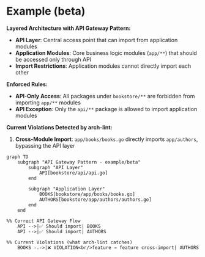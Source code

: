 # Example (beta)

**Layered Architecture with API Gateway Pattern:**
- **API Layer**: Central access point that can import from application modules
- **Application Modules**: Core business logic modules (`app/**`) that should be accessed only through API
- **Import Restrictions**: Application modules cannot directly import each other

**Enforced Rules:**
- **API-Only Access**: All packages under `bookstore/**` are forbidden from importing `app/**` modules
- **API Exception**: Only the `api/**` package is allowed to import application modules

**Current Violations Detected by arch-lint:**
1. **Cross-Module Import**: `app/books/books.go` directly imports `app/authors`, bypassing the API layer

```mermaid
graph TD
    subgraph "API Gateway Pattern - example/beta"
        subgraph "API Layer"
            API[bookstore/api/api.go]
        end

        subgraph "Application Layer"
            BOOKS[bookstore/app/books/books.go]
            AUTHORS[bookstore/app/authors/authors.go]
        end
    end

%% Correct API Gateway Flow
    API -->|✅ Should import| BOOKS
    API -->|✅ Should import| AUTHORS

%% Current Violations (what arch-lint catches)
    BOOKS -.->|❌ VIOLATION<br/>feature → feature cross-import| AUTHORS
```